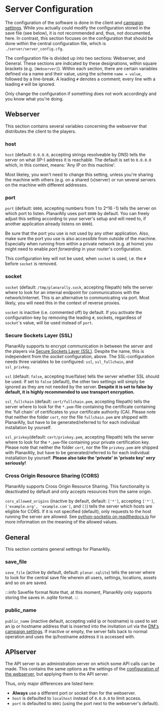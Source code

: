 # Server Configuration

The configuration of the software is done in the client and [campaign settings](/docs/dm/settings/).
While you actually could modify the configuration stored in the save file (see below), it is not recommended and, thus, not documented, here.
In contrast, this section focuses on the configuration that should be done within the central configuration file, which is `./server/server_config.cfg`.

The configuration file is divided up into two sections: Webserver, and General.
These sections are indicated by these designations, within square brackets (e.g. `[Webserver]`).
Within each section, there are certain variables defined via a name and their value, using the scheme `name = value`, followed by a line-break.
A leading `#` denotes a comment; every line with a leading `#` will be ignored.

Only change the configuration if something does not work accordingly and you know what you're doing.

## Webserver

This section contains several variables concerning the webserver that distributes the client to the players.

### host
`host` (default: `0.0.0.0`, accepting strings resolveable by *DNS*) tells the server on what (IP-) address it is reachable.
The default is set to `0.0.0.0` which, in this context, means: 'Any IP on this machine'.

Most likeley, you won't need to change this setting, unless you're sharing the machine with others (e.g. on a shared (v)server) or run several servers on the machine with different addresses.

### port
`port` (default: `8000`, accepting numbers from 1 to 2^16 -1) tells the server on which port to listen.
PlanarAlly uses port `8000` by default.
You can freely adjust this setting according to your server's setup and will need to, if another application already listens on `8000`).

Be sure that the port you use is not used by any other application.
Also, make sure the port you use is also accessible from outside of the machine.
Especially when running from within a private network (e.g. at home) you might need to enable *port forwarding* in your router's configuration.

This configuration key will not be used, when `socket` is used, i.e. the `#` before `socket` is removed.

### socket
`socket` (default: `/tmp/planarally.sock`, accepting filepath) tells the server where to look for an internal endpoint for communications with the network/internet.
This is an alternative to communicating via port.
Most likely, you will need this in the context of reverse proxies.

`socket` is inactive (i.e. commented off) by default.
If you activate the configuration-key by removing the leading `#`, sockets, regardless of `socket`'s value, will be used instead of `port`.

### Secure Sockets Layer (SSL)
PlanarAlly supports to encrypt communication in between the server and the players via [Secure Sockets Layer (SSL)](https://en.wikipedia.org/wiki/Transport_Layer_Security).
Despite the name, this is independent from the *socket* configuration, above.
The SSL-configuration needs three variables to be configured: `ssl`, `ssl_fullchain`, and `ssl_privkey`.

`ssl` (default: `false`, accepting true/false) tells the server whether SSL should be used.
If set to `false` (default), the other two settings will simply be ignored as they are not needed by the server.
**Despite it is set to false by default, it is highly recommended to use transport encryption.**

`ssl_fullchain` (default: `cert/fullchain.pem`, accepting filepath) tells the server where to look for the `*.pem`-file containing the certificate containing the 'full chain' of certificates to your certificate authority (CA).
Please note that neither the folder `cert`, nor the file `fullchain.pem` are shipped with PlanarAlly, but have to be generated/referred to for each individual installation by yourself.

`ssl_privkey`(default: `cert/privkey.pem`, accepting filepath) tells the server where to look for the `*.pem`-file containing your private certification key.
Please note that neither the folder `cert`, nor the file `privkey.pem` are shipped with PlanarAlly, but have to be generated/referred to for each individual installation by yourself.
**Please also take the 'private' in 'private key' *very* seriously!**

### Cross Origin Resource Sharing (CORS)
PlanarAlly supports Cross Origin Resource Sharing.
This functionality is deactivated by default and only accepts resources from the same origin.

`cors_allowed_origins` (inactive by default, default: `['*']`, accepting `['*']`, `['example.org', 'example.com']`, and `[]`) tells the server which hosts are eligible for CORS.
If it is not specified (default), only requests to the host running the server are allowed.
See [python-socketio on readthedocs.io](https://python-socketio.readthedocs.io/en/latest/api.html#asyncserver-class) for more information on the meaning of the allowed values.

## General

This section contains general settings for PlanarAlly.

### save\_file

`save_file` (active by default, default: `planar.sqlite`) tells the server where to look for the central save file wherein all users, settings, locations, assets and so on are saved.

:::info Savefile format
Note that, at this moment, PlanarAlly only supports storing the saves in *.sqlite* format.
:::

### public\_name

`public_name` (inactive default, accepting valid ip or hostname) is used to set an ip or hostname address that is inserted into the invitation url via the [DM's campaign settings](/docs/dm/settings/#invitation-url).
If inactive or empty, the server falls back to normal operation and uses the ip/hostname address it is accessed with.

## APIserver

The API server is an administration server on which some API calls can be made.
This contains the same options as the settings of the [configuration of the webserver](#Webserver), but applying them to the API server.

Thus, only major differences are listed here:
* **Always** use a different port or socket than for the webserver.
* `host` is defaulted to `localhost` instead of `0.0.0.0` to limit access.
* `port` is defaulted to `8001` (using the port next to the webserver's default).
